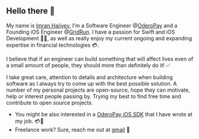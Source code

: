 ## Hello there 👋

My name is [Imran Hajiyev](https://imranhajiyev.netlify.app), I'm a Software Engineer @[OderoPay](https://oderopay.com.tr) and a Founding iOS Engineer @[GridRun](https://gridrun.live). I have a passion for Swift and iOS Development 👨‍💻, as well as really enjoy my current ongoing and expanding expertise in financial technologies 💳. 

I believe that if an engineer can build something that will affect lives even of a small amount of people, they should more than definitely do it! ✅

I take great care, attention to details and architecture when building software as I always try to come up with the best possible solution. 
A number of my personal projects are open-source, hope they can motivate, help or interest people passing by. Trying my best to find free time and contribute to open source projects.

- You might be also interested in a [OderoPay iOS SDK](https://github.com/TokenPayEng/oderopay-ios) that I have wrote at my job. 💳📲
- Freelance work? Sure, reach me out at [gmail](mailto:haciyev008@gmail.com) 💼
